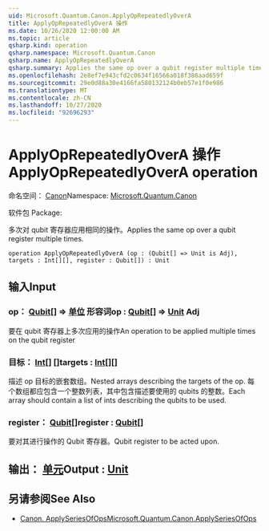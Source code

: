 ```yaml
---
uid: Microsoft.Quantum.Canon.ApplyOpRepeatedlyOverA
title: ApplyOpRepeatedlyOverA 操作
ms.date: 10/26/2020 12:00:00 AM
ms.topic: article
qsharp.kind: operation
qsharp.namespace: Microsoft.Quantum.Canon
qsharp.name: ApplyOpRepeatedlyOverA
qsharp.summary: Applies the same op over a qubit register multiple times.
ms.openlocfilehash: 2e8ef7e943cfd2c0634f16566a018f386aad659f
ms.sourcegitcommit: 29e0d88a30e4166fa580132124b0eb57e1f0e986
ms.translationtype: MT
ms.contentlocale: zh-CN
ms.lasthandoff: 10/27/2020
ms.locfileid: "92696293"
---
```

# <a name="applyoprepeatedlyovera-operation"></a><span data-ttu-id="bbfc4-102">ApplyOpRepeatedlyOverA 操作</span><span class="sxs-lookup"><span data-stu-id="bbfc4-102">ApplyOpRepeatedlyOverA operation</span></span>

<span data-ttu-id="bbfc4-103">命名空间： [Canon](xref:Microsoft.Quantum.Canon)</span><span class="sxs-lookup"><span data-stu-id="bbfc4-103">Namespace: [Microsoft.Quantum.Canon](xref:Microsoft.Quantum.Canon)</span></span>

<span data-ttu-id="bbfc4-104">软件包 [](https://nuget.org/packages/)</span><span class="sxs-lookup"><span data-stu-id="bbfc4-104">Package: [](https://nuget.org/packages/)</span></span>


<span data-ttu-id="bbfc4-105">多次对 qubit 寄存器应用相同的操作。</span><span class="sxs-lookup"><span data-stu-id="bbfc4-105">Applies the same op over a qubit register multiple times.</span></span>

```qsharp
operation ApplyOpRepeatedlyOverA (op : (Qubit[] => Unit is Adj), targets : Int[][], register : Qubit[]) : Unit
```


## <a name="input"></a><span data-ttu-id="bbfc4-106">输入</span><span class="sxs-lookup"><span data-stu-id="bbfc4-106">Input</span></span>

### <a name="op--qubit--unit-adj"></a><span data-ttu-id="bbfc4-107">op： [Qubit](xref:microsoft.quantum.lang-ref.qubit)[] => [单位](xref:microsoft.quantum.lang-ref.unit) 形容词</span><span class="sxs-lookup"><span data-stu-id="bbfc4-107">op : [Qubit](xref:microsoft.quantum.lang-ref.qubit)[] => [Unit](xref:microsoft.quantum.lang-ref.unit) Adj</span></span>

<span data-ttu-id="bbfc4-108">要在 qubit 寄存器上多次应用的操作</span><span class="sxs-lookup"><span data-stu-id="bbfc4-108">An operation to be applied multiple times on the qubit register</span></span>


### <a name="targets--int"></a><span data-ttu-id="bbfc4-109">目标： [Int](xref:microsoft.quantum.lang-ref.int)[] []</span><span class="sxs-lookup"><span data-stu-id="bbfc4-109">targets : [Int](xref:microsoft.quantum.lang-ref.int)[][]</span></span>

<span data-ttu-id="bbfc4-110">描述 op 目标的嵌套数组。</span><span class="sxs-lookup"><span data-stu-id="bbfc4-110">Nested arrays describing the targets of the op.</span></span> <span data-ttu-id="bbfc4-111">每个数组都应包含一个整数列表，其中包含描述要使用的 qubits 的整数。</span><span class="sxs-lookup"><span data-stu-id="bbfc4-111">Each array should contain a list of ints describing the qubits to be used.</span></span>


### <a name="register--qubit"></a><span data-ttu-id="bbfc4-112">register： [Qubit](xref:microsoft.quantum.lang-ref.qubit)[]</span><span class="sxs-lookup"><span data-stu-id="bbfc4-112">register : [Qubit](xref:microsoft.quantum.lang-ref.qubit)[]</span></span>

<span data-ttu-id="bbfc4-113">要对其进行操作的 Qubit 寄存器。</span><span class="sxs-lookup"><span data-stu-id="bbfc4-113">Qubit register to be acted upon.</span></span>



## <a name="output--unit"></a><span data-ttu-id="bbfc4-114">输出： [单元](xref:microsoft.quantum.lang-ref.unit)</span><span class="sxs-lookup"><span data-stu-id="bbfc4-114">Output : [Unit](xref:microsoft.quantum.lang-ref.unit)</span></span>



## <a name="see-also"></a><span data-ttu-id="bbfc4-115">另请参阅</span><span class="sxs-lookup"><span data-stu-id="bbfc4-115">See Also</span></span>

- [<span data-ttu-id="bbfc4-116">Canon. ApplySeriesOfOps</span><span class="sxs-lookup"><span data-stu-id="bbfc4-116">Microsoft.Quantum.Canon.ApplySeriesOfOps</span></span>](xref:Microsoft.Quantum.Canon.ApplySeriesOfOps)